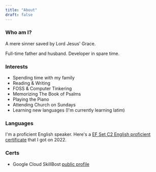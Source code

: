 ```yaml
---
title: "About"
draft: false
---
```


### Who am I?

A mere sinner saved by Lord Jesus' Grace.

Full-time father and husband. Developer in spare time.

### Interests

- Spending time with my family
- Reading & Writing
- FOSS & Computer Tinkering
- Memorizing The Book of Psalms
- Playing the Piano
- Attending Church on Sundays
- Learning new languages (I'm currently learning latim)

### Languages

I'm a proficient English speaker. Here's a [EF Set C2 English proficient certificate](https://bit.ly/meloefset) that I got on 2022.

### Certs

- Google Cloud SkillBost [public profile](https://bit.ly/melogcp)